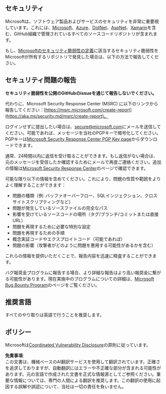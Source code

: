## セキュリティ

Microsoftは、ソフトウェア製品およびサービスのセキュリティを非常に重要視しています。これには、[Microsoft](https://github.com/Microsoft)、[Azure](https://github.com/Azure)、[DotNet](https://github.com/dotnet)、[AspNet](https://github.com/aspnet)、[Xamarin](https://github.com/xamarin)を含む、GitHub組織で管理されているすべてのソースコードリポジトリが含まれます。

もし、[Microsoftのセキュリティ脆弱性の定義](https://aka.ms/security.md/definition)に該当するセキュリティ脆弱性をMicrosoftが所有するリポジトリで発見した場合は、以下の方法で報告してください。

## セキュリティ問題の報告

**セキュリティ脆弱性を公開のGitHubのissueを通じて報告しないでください。**

代わりに、Microsoft Security Response Center (MSRC) に以下のリンクから報告してください：[https://msrc.microsoft.com/create-report](https://aka.ms/security.md/msrc/create-report)。

ログインせずに提出したい場合は、[secure@microsoft.com](mailto:secure@microsoft.com)にメールを送信してください。可能であれば、メッセージを当社のPGPキーで暗号化してください。PGPキーは[Microsoft Security Response Center PGP Key page](https://aka.ms/security.md/msrc/pgp)からダウンロードできます。

通常、24時間以内に返信を受け取ることができます。もし返信がない場合は、元のメッセージを受信したか確認するためにメールで再度ご連絡ください。追加の情報は[Microsoft Security Response Center](https://www.microsoft.com/msrc)のページで確認できます。

可能な限り以下の情報を含めてください。これにより、問題の性質や範囲をよりよく理解することができます：

  * 問題の種類（例: バッファオーバーフロー、SQLインジェクション、クロスサイトスクリプティングなど）
  * 問題が発生しているソースファイルの完全なパス
  * 影響を受けているソースコードの場所（タグ/ブランチ/コミットまたは直接URL）
  * 問題を再現するために必要な特別な設定
  * 問題を再現するための手順
  * 概念実証コードやエクスプロイトコード（可能であれば）
  * 問題の影響（攻撃者がどのように問題を悪用する可能性があるかを含む）

これらの情報を提供いただくことで、報告内容を迅速に精査することができます。

バグ報奨金プログラムに報告する場合、より詳細な報告はより高い報奨金に繋がる可能性があります。現在実施中のプログラムについての詳細は、[Microsoft Bug Bounty Program](https://aka.ms/security.md/msrc/bounty)のページをご覧ください。

## 推奨言語

すべてのやり取りは英語で行うことを推奨します。

## ポリシー

Microsoftは[Coordinated Vulnerability Disclosure](https://aka.ms/security.md/cvd)の原則に従っています。

**免責事項**:  
この文書は、機械ベースのAI翻訳サービスを使用して翻訳されています。正確さを追求しておりますが、自動翻訳にはエラーや不正確な部分が含まれる可能性があります。元の言語で作成された文書を正式な情報源としてご参照ください。重要な情報については、専門の人間による翻訳を推奨します。この翻訳の使用に起因する誤解や誤認について、当社は一切の責任を負いません。